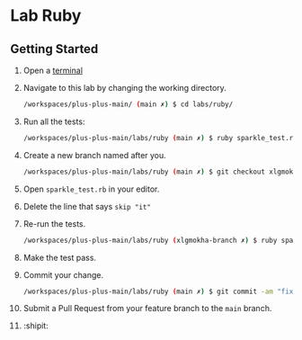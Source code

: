# Lab Ruby

## Getting Started

1. Open a [terminal](https://codechica.ca/guides/terminal.html)
1. Navigate to this lab by changing the working directory.

    ```bash
    /workspaces/plus-plus-main/ (main ✗) $ cd labs/ruby/
    ```

1. Run all the tests:

    ```bash
    /workspaces/plus-plus-main/labs/ruby (main ✗) $ ruby sparkle_test.rb
    ```

1. Create a new branch named after you.

    ```bash
    /workspaces/plus-plus-main/labs/ruby (main ✗) $ git checkout xlgmokha-branch
    ```

1. Open `sparkle_test.rb` in your editor.
1. Delete the line that says `skip "it"`
1. Re-run the tests.

    ```bash
    /workspaces/plus-plus-main/labs/ruby (xlgmokha-branch ✗) $ ruby sparkle_test.rb
    ```

1. Make the test pass.
1. Commit your change.

    ```bash
    /workspaces/plus-plus-main/labs/ruby (main ✗) $ git commit -am "fix: a failing test"
    ```

1. Submit a Pull Request from your feature branch to the `main` branch.
1. :shipit:
